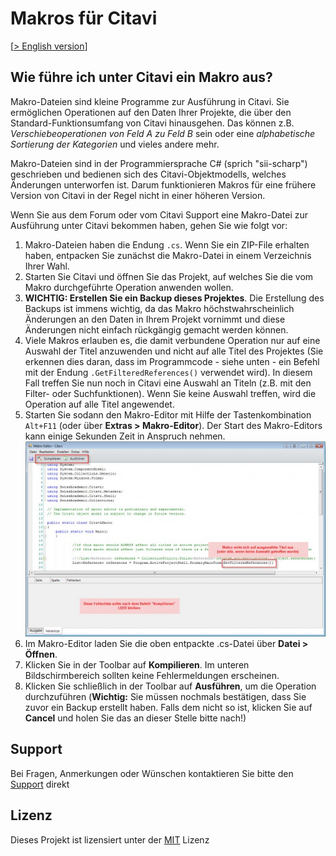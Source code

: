 # Makros für Citavi

[[> English version](readme.md)]

## Wie führe ich unter Citavi ein Makro aus?

Makro-Dateien sind kleine Programme zur Ausführung in Citavi. Sie ermöglichen Operationen auf den Daten Ihrer Projekte, die über den Standard-Funktionsumfang von Citavi hinausgehen. Das können z.B. *Verschiebeoperationen von Feld A zu Feld B* sein oder eine *alphabetische Sortierung der Kategorien* und vieles andere mehr.

Makro-Dateien sind in der Programmiersprache C# (sprich "sii-scharp") geschrieben und bedienen sich des Citavi-Objektmodells, welches Änderungen unterworfen ist. Darum funktionieren Makros für eine frühere Version von Citavi in der Regel nicht in einer höheren Version.

Wenn Sie aus dem Forum oder vom Citavi Support eine Makro-Datei zur Ausführung unter Citavi bekommen haben, gehen Sie wie folgt vor:

1. Makro-Dateien haben die Endung `.cs`. Wenn Sie ein ZIP-File erhalten haben, entpacken Sie zunächst die Makro-Datei in einem Verzeichnis Ihrer Wahl.
1. Starten Sie Citavi und öffnen Sie das Projekt, auf welches Sie die vom Makro durchgeführte Operation anwenden wollen. 
1. **WICHTIG: Erstellen Sie ein Backup dieses Projektes**. Die Erstellung des Backups ist immens wichtig, da das Makro höchstwahrscheinlich Änderungen an den Daten in Ihrem Projekt vornimmt und diese Änderungen nicht einfach rückgängig gemacht werden können.
1. Viele Makros erlauben es, die damit verbundene Operation nur auf eine Auswahl der Titel anzuwenden und nicht auf alle Titel des Projektes (Sie erkennen dies daran, dass im Programmcode - siehe unten - ein Befehl mit der Endung `.GetFilteredReferences()` verwendet wird). In diesem Fall treffen Sie nun noch in Citavi eine Auswahl an Titeln (z.B. mit den Filter- oder Suchfunktionen). Wenn Sie keine Auswahl treffen, wird die Operation auf alle Titel angewendet.
1. Starten Sie sodann den Makro-Editor mit Hilfe der Tastenkombination `Alt+F11` (oder über **Extras > Makro-Editor**). Der Start des Makro-Editors kann einige Sekunden Zeit in Anspruch nehmen.
![Macro Editor](macro-editor.jpg)
1. Im Makro-Editor laden Sie die oben entpackte .cs-Datei über **Datei > Öffnen**.
1. Klicken Sie in der Toolbar auf **Kompilieren**. Im unteren Bildschirmbereich sollten keine Fehlermeldungen erscheinen.
1. Klicken Sie schließlich in der Toolbar auf **Ausführen**, um die Operation durchzuführen (**Wichtig:** Sie müssen nochmals bestätigen, dass Sie zuvor ein Backup erstellt haben. Falls dem nicht so ist, klicken Sie auf **Cancel** und holen Sie das an dieser Stelle bitte nach!)

## Support

Bei Fragen, Anmerkungen oder Wünschen kontaktieren Sie bitte den [Support](https://www.citavi.com/de/support/uebersicht) direkt

## Lizenz

Dieses Projekt ist lizensiert unter der [MIT](LICENSE) Lizenz


